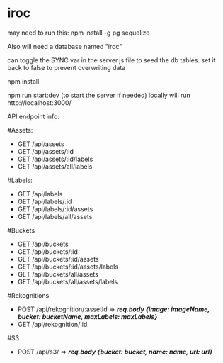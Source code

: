 # iroc 

may need to run this: npm install -g pg sequelize 

Also will need a database named "iroc"

can toggle the SYNC var in the server.js file to seed the db tables. set it back to false to prevent overwriting data

npm install

npm run start:dev (to start the server if needed) locally will run http://localhost:3000/

API endpoint info:

#Assets:
- GET /api/assets  
- GET /api/assets/:id
- GET /api/assets/:id/labels
- GET /api/assets/all/labels

#Labels: 
- GET /api/labels
- GET /api/labels/:id
- GET /api/labels/:id/assets
- GET /api/labels/all/assets

#Buckets
- GET /api/buckets
- GET /api/buckets/:id
- GET /api/buckets/:id/assets
- GET /api/buckets/:id/assets/labels
- GET /api/buckets/all/assets
- GET /api/buckets/all/assets/labels

#Rekognitions
- POST /api/rekognition/:assetId   => **_req.body {image: imageName, bucket: bucketName, maxLabels: maxLabels}_**
- GET /api/rekognition/:id

#S3
- POST /api/s3/  => **_req.body {bucket: bucket, name: name, url: url}_**
